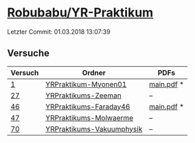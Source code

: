 # [Robubabu/YR-Praktikum](https://github.com/Robubabu/YR-Praktikum)

Letzter Commit: 01.03.2018 13:07:39

## Versuche

|       Versuch        |                                                  Ordner                                                   |                                                                           PDFs                                                                            |
|----------------------|-----------------------------------------------------------------------------------------------------------|-----------------------------------------------------------------------------------------------------------------------------------------------------------|
|[1](../../versuch/1)  |[YRPraktikum-Myonen01](https://github.com/Robubabu/YR-Praktikum/tree/master/YRPraktikum-Myonen01)          |[main.pdf](https://docs.google.com/viewer?url=https://raw.githubusercontent.com/NicoWeio/awesome-ap-pdfs/main/Robubabu%E2%88%95YR-Praktikum/1/main.pdf) \* |
|[27](../../versuch/27)|[YRPraktikums-Zeeman](https://github.com/Robubabu/YR-Praktikum/tree/master/YRPraktikums-Zeeman)            |–                                                                                                                                                          |
|[46](../../versuch/46)|[YRPraktikums-Faraday46](https://github.com/Robubabu/YR-Praktikum/tree/master/YRPraktikums-Faraday46)      |[main.pdf](https://docs.google.com/viewer?url=https://raw.githubusercontent.com/NicoWeio/awesome-ap-pdfs/main/Robubabu%E2%88%95YR-Praktikum/46/main.pdf) \*|
|[47](../../versuch/47)|[YRPraktikums-Molwaerme](https://github.com/Robubabu/YR-Praktikum/tree/master/YRPraktikums-Molwaerme)      |–                                                                                                                                                          |
|[70](../../versuch/70)|[YRPraktikums-Vakuumphysik](https://github.com/Robubabu/YR-Praktikum/tree/master/YRPraktikums-Vakuumphysik)|–                                                                                                                                                          |
